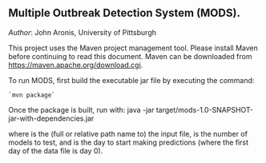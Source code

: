 ## Multiple Outbreak Detection System (MODS).
*Author*:   John Aronis, University of Pittsburgh

This project uses the Maven project management tool.  Please install Maven
before continuing to read this document.  Maven can be downloaded from
https://maven.apache.org/download.cgi.

To run MODS, first build the executable jar file by executing the command:

    `mvn package`

Once the package is built, run with:
  java -jar target/mods-1.0-SNAPSHOT-jar-with-dependencies.jar <data> <models> <start>

where <data> is the (full or relative path name to) the input file,
<models> is the number of models to test, and <start> is the day to
start making predictions (where the first day of the data file is day 0).
